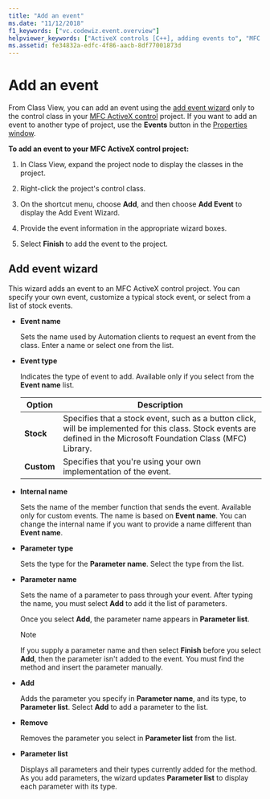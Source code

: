 ```yaml
---
title: "Add an event"
ms.date: "11/12/2018"
f1_keywords: ["vc.codewiz.event.overview"]
helpviewer_keywords: ["ActiveX controls [C++], adding events to", "MFC ActiveX controls [C++], adding events", "events [C++], ActiveX controls", "add event wizard [C++]"]
ms.assetid: fe34832a-edfc-4f86-aacb-8df77001873d
---
```

# Add an event

From Class View, you can add an event using the [add event wizard](#add-event-wizard) only to the control class in your [MFC ActiveX control](../mfc/reference/creating-an-mfc-activex-control.md) project. If you want to add an event to another type of project, use the **Events** button in the [Properties window](/visualstudio/ide/reference/properties-window).

**To add an event to your MFC ActiveX control project:**

1. In Class View, expand the project node to display the classes in the project.

1. Right-click the project's control class.

1. On the shortcut menu, choose **Add**, and then choose **Add Event** to display the Add Event Wizard.

1. Provide the event information in the appropriate wizard boxes.

1. Select **Finish** to add the event to the project.

## Add event wizard

This wizard adds an event to an MFC ActiveX control project. You can specify your own event, customize a typical stock event, or select from a list of stock events.

- **Event name**

   Sets the name used by Automation clients to request an event from the class. Enter a name or select one from the list.

- **Event type**

   Indicates the type of event to add. Available only if you select from the **Event name** list.

   |Option|Description|
   |------------|-----------------|
   |**Stock**|Specifies that a stock event, such as a button click, will be implemented for this class. Stock events are defined in the Microsoft Foundation Class (MFC) Library.|
   |**Custom**|Specifies that you're using your own implementation of the event.|

- **Internal name**

   Sets the name of the member function that sends the event. Available only for custom events. The name is based on **Event name**. You can change the internal name if you want to provide a name different than **Event name**.

- **Parameter type**

   Sets the type for the **Parameter name**. Select the type from the list.

- **Parameter name**

   Sets the name of a parameter to pass through your event. After typing the name, you must select **Add** to add it the list of parameters.

   Once you select **Add**, the parameter name appears in **Parameter list**.

   > [!NOTE]
   > If you supply a parameter name and then select **Finish** before you select **Add**, then the parameter isn't added to the event. You must find the method and insert the parameter manually.

- **Add**

   Adds the parameter you specify in **Parameter name**, and its type, to **Parameter list**. Select **Add** to add a parameter to the list.

- **Remove**

   Removes the parameter you select in **Parameter list** from the list.

- **Parameter list**

   Displays all parameters and their types currently added for the method. As you add parameters, the wizard updates **Parameter list** to display each parameter with its type.
